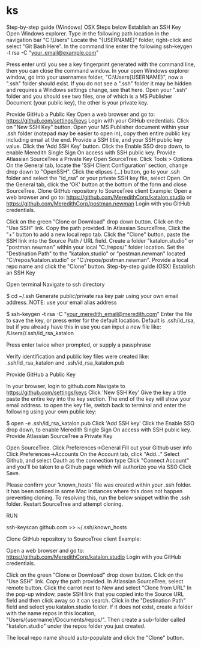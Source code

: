 # ks
Step-by-step guide (Windows) OSX Steps below
Establish an SSH Key
Open Windows explorer.
Type in the following path location in the navigation bar "C:\Users\"
Locate the "{USERNAME}" folder, right-click and select "Git Bash Here".
In the command line enter the following ssh-keygen -t rsa -C "your_email@example.com"

Press enter until you see a key fingerprint generated with the command line, then you can close the command window.
In your open Windows explorer window, go into your usernames folder, "C:\Users\{USERNAME}\", now a ".ssh" folder should exist.
If you do not see a ".ssh" folder it may be hidden and requires a Windows settings change, see that here.
Open your ".ssh" folder and you should see two files, one of which is a MS Publisher Document (your public key), the other is your private key.

Provide GitHub a Public Key
Open a web browser and go to: https://github.com/settings/keys
Login with your GitHub credentials.
Click on "New SSH Key" button.
Open your MS Publisher document within your .ssh folder (notepad may be easier to open in), copy then entire public key including email at the end.
Provide a SSH title, and your SSH public key value.
Click the 'Add SSH Key' button.
Click the Enable SSO drop down, to enable Meredith Single Sign On access with SSH public key.
Provide Atlassian SourceTree a Private Key
Open SourceTree.
Click Tools > Options
On the General tab, locate the 'SSH Client Configuration' section, change drop down to "OpenSSH".
Click the elipses (...) button, go to your .ssh folder and select the "id_rsa" or your private SSH key file, select Open.
On the General tab, click the 'OK' button at the bottom of the form and close SourceTree.
Clone GitHub repository to SourceTree client
      Example:
Open a web browser and go to: https://github.com/MeredithCorp/katalon.studio or https://github.com/MeredithCorp/postman.newman
Login with you GitHub credentials.

Click on the green "Clone or Download" drop down button.
Click on the "Use SSH" link.
Copy the path provided.
In Atlassian SourceTree, Click the "+" button to add a new local repo tab.
Click the "Clone" button, paste the SSH link into the Source Path / URL field.
Create a folder "katalon.studio" or "postman.newman" within your local "C:/repos/" folder location.
Set the "Destination Path" to the "katalon.studio" or "postman.newman" located "C:/repos/katalon.studio" or "C:/repos/postman.newman".
Provide a local repo name and click the "Clone" button.
Step-by-step guide (OSX)
Establish an SSH Key

Open terminal
Navigate to ssh directory

$ cd ~/.ssh
Generate public/private rsa key pair using your own email address. NOTE: use your email alias address

$ ssh-keygen -t rsa -C "<your_meredith_email@meredith.com>"
Enter the file to save the key, or press enter for the default location. Default is .ssh/id_rsa, but if you already have this in use you can input a new file like: /Users/<you>/.ssh/id_rsa_katalon 

Press enter twice when prompted, or supply a passphrase

Verify identification and public key files were created like: .ssh/id_rsa_katalon and .ssh/id_rsa_katalon.pub 



Provide GitHub a Public Key

In your browser, login to github.com
Navigate to https://github.com/settings/keys
Click 'New SSH Key'
Give the key a title
paste the entire key into the key section. The end of the key will show your email address.
to open the key file, switch back to terminal and enter the following using your own public key: 

$ open -e .ssh/id_rsa_katalon.pub
Click 'Add SSH key'
Click the Enable SSO drop down, to enable Meredith Single Sign On access with SSH public key.
Provide Atlassian SourceTree a Private Key

Open SourceTree.
Click Preferences->General
Fill out your Github user info
Click Preferences->Accounts
On the Account tab, click "Add..."
Select Github, and select Oauth as the connection type
Click "Connect Account" and you'll be taken to a Github page which will authorize you via SSO
Click Save.





Please confirm your 'known_hosts' file was created within your .ssh folder. It has been noticed in some Mac instances where this does not happen preventing cloning. To resolving this, run the below snippet within the .ssh folder. Restart SourceTree and attempt cloning.

RUN

ssh-keyscan github.com >> ~/.ssh/known_hosts


Clone GitHub repository to SourceTree client
      Example:

Open a web browser and go to: https://github.com/MeredithCorp/katalon.studio
Login with you GitHub credentials.

Click on the green "Clone or Download" drop down button.
Click on the "Use SSH" link.
Copy the path provided.
In Atlassian SourceTree, select remote button.
Click the carrot next to New and select "Clone from URL"
In the pop-up window, paste SSH link that you copied into the Source URL field and then click away so it can search.
Click in the "Destination Path" field and select you katalon.studio folder.
If it does not exist, create a folder with the name repos in this location, "Users/{username}/Documents/repos/".
Then create a sub-folder called "katalon.studio" under the repos folder you just created.

The local repo name should auto-populate and click the "Clone" button.





